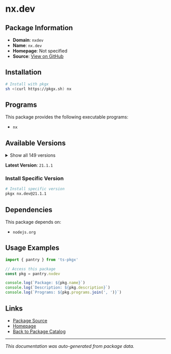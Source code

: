 # nx.dev

>

## Package Information

- **Domain**: `nxdev`
- **Name**: `nx.dev`
- **Homepage**: Not specified
- **Source**: [View on GitHub](https://github.com/pkgxdev/pantry/tree/main/projects/nx.dev/package.yml)

## Installation

```bash
# Install with pkgx
sh <(curl https://pkgx.sh) nx
```

## Programs

This package provides the following executable programs:

- `nx`

## Available Versions

<details>
<summary>Show all 149 versions</summary>

- `21.1.1`, `21.1.0`, `21.0.4`, `21.0.3`, `21.0.2`
- `21.0.1`, `21.0.0`, `20.8.2`, `20.8.1`, `20.8.0`
- `20.7.2`, `20.7.1`, `20.7.0`, `20.6.4`, `20.6.3`
- `20.6.2`, `20.6.1`, `20.6.0`, `20.5.1`, `20.5.0`
- `20.4.6`, `20.4.5`, `20.4.4`, `20.4.3`, `20.4.2`
- `20.4.1`, `20.4.0`, `20.3.4`, `20.3.3`, `20.3.2`
- `20.3.1`, `20.3.0`, `20.2.2`, `20.2.1`, `20.2.0`
- `20.1.4`, `20.1.3`, `20.1.2`, `20.1.1`, `20.1.0`
- `20.0.13`, `20.0.12`, `20.0.11`, `20.0.10`, `20.0.9`
- `20.0.8`, `20.0.7`, `20.0.6`, `20.0.5`, `20.0.4`
- `20.0.3`, `20.0.2`, `20.0.1`, `20.0.0`, `19.8.14`
- `19.8.13`, `19.8.12`, `19.8.11`, `19.8.10`, `19.8.9`
- `19.8.8`, `19.8.7`, `19.8.6`, `19.8.5`, `19.8.4`
- `19.8.3`, `19.8.2`, `19.8.1`, `19.8.0`, `19.7.5`
- `19.7.4`, `19.7.3`, `19.7.2`, `19.7.1`, `19.7.0`
- `19.6.7`, `19.6.6`, `19.6.5`, `19.6.4`, `19.6.3`
- `19.6.2`, `19.6.1`, `19.6.0`, `19.5.10`, `19.5.9`
- `19.5.8`, `19.5.7`, `19.5.6`, `19.5.5`, `19.5.4`
- `19.5.3`, `19.5.2`, `19.5.1`, `19.5.0`, `19.4.4`
- `19.4.3`, `19.4.2`, `19.4.1`, `19.4.0`, `19.3.2`
- `19.3.1`, `19.3.0`, `19.2.3`, `19.2.2`, `19.2.1`
- `19.2.0`, `19.1.2`, `19.1.1`, `19.1.0`, `19.0.8`
- `19.0.7`, `19.0.6`, `19.0.5`, `19.0.4`, `19.0.3`
- `19.0.2`, `19.0.1`, `19.0.0`, `18.3.5`, `18.3.4`
- `18.3.3`, `18.3.2`, `18.3.1`, `18.3.0`, `18.2.4`
- `18.2.3`, `18.2.2`, `18.2.1`, `18.2.0`, `18.1.3`
- `18.1.2`, `18.1.1`, `18.1.0`, `18.0.8`, `18.0.7`
- `18.0.6`, `18.0.5`, `18.0.4`, `18.0.3`, `18.0.2`
- `18.0.1`, `18.0.0`, `17.3.2`, `17.3.1`, `17.3.0`
- `17.2.7`, `17.0.6`, `17.0.5`, `17.0.4`

</details>

**Latest Version**: `21.1.1`

### Install Specific Version

```bash
# Install specific version
pkgx nx.dev@21.1.1
```

## Dependencies

This package depends on:

- `nodejs.org`

## Usage Examples

```typescript
import { pantry } from 'ts-pkgx'

// Access this package
const pkg = pantry.nxdev

console.log(`Package: ${pkg.name}`)
console.log(`Description: ${pkg.description}`)
console.log(`Programs: ${pkg.programs.join(', ')}`)
```

## Links

- [Package Source](https://github.com/pkgxdev/pantry/tree/main/projects/nx.dev/package.yml)
- [Homepage](#)
- [Back to Package Catalog](../package-catalog.md)

---

*This documentation was auto-generated from package data.*
